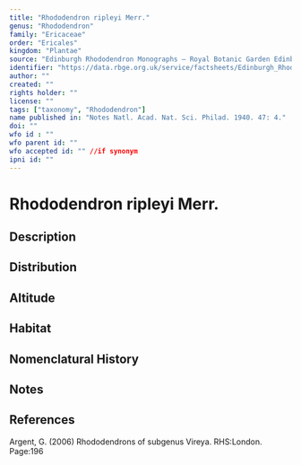 ```yaml
---
title: "Rhododendron ripleyi Merr."
genus: "Rhododendron"
family: "Ericaceae"
order: "Ericales"
kingdom: "Plantae"
source: "Edinburgh Rhododendron Monographs – Royal Botanic Garden Edinburgh"
identifier: "https://data.rbge.org.uk/service/factsheets/Edinburgh_Rhododendron_Monographs.xhtml"
author: ""
created: ""
rights holder: ""
license: ""
tags: ["taxonomy", "Rhododendron"]
name published in: "Notes Natl. Acad. Nat. Sci. Philad. 1940. 47: 4."
doi: ""
wfo id : ""
wfo parent id: ""
wfo accepted id: "" //if synonym                      
ipni id: ""
---
```


                       

# Rhododendron ripleyi Merr.

## Description


## Distribution


## Altitude


## Habitat


## Nomenclatural History

                       
## Notes


## References

Argent, G. (2006) Rhododendrons of subgenus Vireya. RHS:London. Page:196
